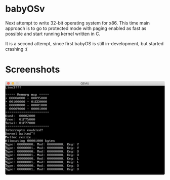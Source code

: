 # babyOSv

Next attempt to write 32-bit operating system for x86.
This time main approach is to go to protected mode with paging enabled as fast as possible and start running kernel written in C.

It is a second attempt, since first babyOS is still in-development, but started crashing :(

# Screenshots

![](Screenshots/2020-08-17_keyboard_started_working.png)
